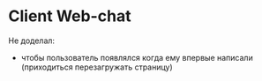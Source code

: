 # Client Web-chat

Не доделал:

- чтобы пользователь появлялся когда ему впервые написали (приходиться перезагружать страницу)
